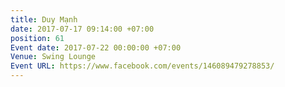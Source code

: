 ```yaml
---
title: Duy Mạnh
date: 2017-07-17 09:14:00 +07:00
position: 61
Event date: 2017-07-22 00:00:00 +07:00
Venue: Swing Lounge
Event URL: https://www.facebook.com/events/146089479278853/
---
```


